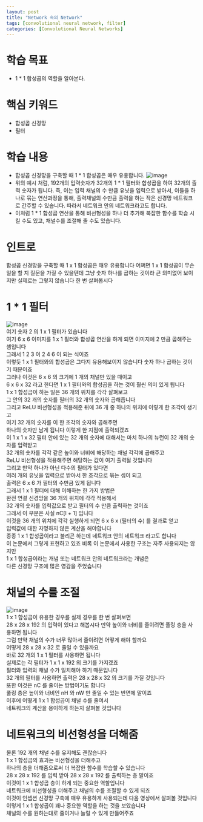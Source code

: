 ```yaml
---
layout: post
title: "Network 속의 Network"
tags: [convolutional neural network, filter]
categories: [Convolutional Neural Networks]
---
```


# 학습 목표
- 1 * 1 합성곱의 역할을 알아본다.

# 핵심 키워드
- 합성곱 신경망
- 필터

# 학습 내용
- 합성곱 신경망을 구축할 때 1 * 1 합성곱은 매우 유용합니다.
![image](https://user-images.githubusercontent.com/50114210/71483017-0764ed80-2849-11ea-8be1-e91e9b795caf.png)     
- 위의 예시 처럼, 192개의 입력숫자가 32개의 1 * 1 필터와 합성곱을 하여 32개의 출력 숫자가 됩니다. 즉, 이는 입력 채널의 수 만큼 유닛을 입력으로 받아서, 이들을 하나로 묶는 연산과정을 통해, 출력채널의 수만큼 출력을 하는 작은 신경망 네트워크로 간주할 수 있습니다. 따라서 네트워크 안의 네트워크라고도 합니다.
- 이처럼 1 * 1 합성곱 연산을 통해 비선형성을 하나 더 추가해 복잡한 함수를 학습 시킬 수도 있고, 채널수를 조절해 줄 수도 있습니다.

# 인트로
합성곱 신경망을 구축할 때 1 x 1 합성곱은 매우 유용합니다
어쩌면 1 x 1 합성곱이 무슨 일을 할 지 질문을 가질 수 있을텐데
그냥 숫자 하나를 곱하는 것이라 큰 의미없어 보이지만 실제로는 그렇지 않습니다
한 번 살펴봅시다

# 1 * 1 필터
![image](https://user-images.githubusercontent.com/50114210/71483200-10a28a00-284a-11ea-8d3d-a3b5c446b5db.png)                     
여기 숫자 2 의 1 x 1 필터가 있습니다            
여기 6 x 6 이미지를 1 x 1 필터와 합성곱 연산을 하게 되면 이미지에 2 만큼 곱해주는 셈입니다            
그래서 1 2 3 이 2 4 6 이 되는 식이죠              
이렇듯 1 x 1 필터와의 합성곱은 그다지 유용해보이지 않습니다 숫자 하나 곱하는 것이기 때문이죠            
그러나 이것은 6 x 6 의 크기에 1 개의 채널만 있을 때이고            
6 x 6 x 32 라고 한다면 1 x 1 필터와의 합성곱을 하는 것이 훨씬 의미 있게 됩니다            
1 x 1 합성곱이 하는 일은 36 개의 위치를 각각 살펴보고             
그 안의 32 개의 숫자를 필터의 32 개의 숫자와 곱해줍니다            
그리고 ReLU 비선형성을 적용해준 뒤에 36 개 중 하나의 위치에 이렇게 한 조각이 생기고            
여기 32 개의 숫자를 이 한 조각의 숫자와 곱해주면             
하나의 숫자만 남게 됩니다 이렇게 한 지점에 출력되겠죠            
이 1 x 1 x 32 필터 안에 있는 32 개의 숫자에 대해서는 마치 하나의 뉴런이 32 개의 숫자를 입력받고            
32 개의 숫자를 각각 같은 높이와 너비에 해당하는 채널 각각에 곱해주고            
ReLU 비선형성을 적용해주면 해당하는 값이 여기 출력될 것입니다            
그리고 만약 하나가 아닌 다수의 필터가 있다면            
여러 개의 유닛을 입력으로 받아서 한 조각으로 묶는 셈이 되고             
출력은 6 x 6 가 필터의 수만큼 있게 됩니다            
그래서 1 x 1 필터에 대해 이해하는 한 가지 방법은             
완전 연결 신경망을 36 개의 위치에 각각 적용해서             
32 개의 숫자를 입력값으로 받고 필터의 수 만큼 출력하는 것이죠            
그래서 이 부분은 사실 nC[l + 1] 입니다            
이것을 36 개의 위치에 각각 실행하게 되면 6 x 6 x (필터의 수) 를 결과로 얻고            
입력값에 대한 자명하지 않은 계산을 해야합니다            
종종 1 x 1 합성곱이라고 불리곤 하는데 네트워크 안의 네트워크 라고도 합니다            
이 논문에서 그렇게 표현하고 있죠 비록 이 논문에서 사용한 구조는 자주 사용되지는 않지만            
1 x 1 합성곱이라는 개념 또는 네트워크 안의 네트워크라는 개념은             
다른 신경망 구조에 많은 영감을 주었습니다            

# 채널의 수를 조절
![image](https://user-images.githubusercontent.com/50114210/71483217-231cc380-284a-11ea-974d-adc27b8df4f2.png)                 
1 x 1 합성곱이 유용한 경우를 실제 경우를 한 번 살펴보면           
28 x 28 x 192 의 입력이 있다고 해봅시다 만약 높이와 너비를 줄이려면 풀링 층을 사용하면 됩니다          
그럼 만약 채널의 수가 너무 많아서 줄이려면 어떻게 해야 할까요          
어떻게 28 x 28 x 32 로 줄일 수 있을까요          
바로 32 개의 1 x 1 필터를 사용하면 됩니다          
실제로는 각 필터가 1 x 1 x 192 의 크기를 가지겠죠          
필터와 입력의 채널 수가 일치해야 하기 때문입니다          
32 개의 필터를 사용하면 출력은 28 x 28 x 32 의 크기를 가질 것입니다          
또한 이것은 nC 를 줄이는 방법이기도 합니다          
풀링 층은 높이와 너비인 nH 와 nW 만 줄일 수 있는 반면에 말이죠          
이후에 어떻게 1 x 1 합성곱이 채널 수를 줄여서           
네트워크의 계산을 용이하게 하는지 살펴볼 것입니다          

# 네트워크의 비선형성을 더해줌
물론 192 개의 채널 수를 유지해도 괜찮습니다          
1 x 1 합성곱의 효과는 비선형성을 더해주고           
하나의 층을 더해줌으로써 더 복잡한 함수를 학습할 수 있습니다          
28 x 28 x 192 를 입력 받아 28 x 28 x 192 를 출력하는 층 말이죠          
이것이 1 x 1 합성곱 층이 하게 되는 중요한 역할입니다          
네트워크에 비선형성을 더해주고 채널의 수를 조절할 수 있게 되죠          
이것이 인셉션 신경망 구축에 매우 유용하게 사용되는데 다음 영상에서 살펴볼 것입니다          
이렇게 1 x 1 합성곱이 꽤나 중요한 역할을 하는 것을 보았습니다          
채널의 수를 원하는대로 줄이거나 늘릴 수 있게 만들어주죠          
